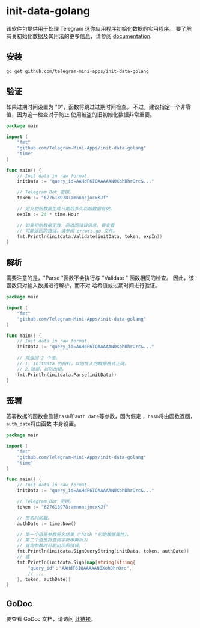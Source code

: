 # init-data-golang

该软件包提供用于处理 Telegram 迷你应用程序初始化数据的实用程序。 要了解
有关初始化数据及其用法的更多信息，请参阅
[documentation](../platform/launch-parameters.md).

## 安装

```bash
go get github.com/telegram-mini-apps/init-data-golang
```

## 验证

如果过期时间设置为 "0"，函数将跳过过期时间检查。 不过，建议指定一个非零值，因为这一检查对于防止
使用被盗的旧初始化数据非常重要。

```go
package main

import (
	"fmt"
	"github.com/Telegram-Mini-Apps/init-data-golang"
	"time"
)

func main() {
	// Init data in raw format.
	initData := "query_id=AAHdF6IQAAAAAN0XohDhrOrc&..."

	// Telegram Bot 密钥。
	token := "627618978:amnnncjocxKJf"

	// 定义初始数据生成日期后多久初始数据有效。
	expIn := 24 * time.Hour

	// 如果初始数据无效，将返回错误信息。要查看
	// 可能返回的错误，请参阅 errors.go 文件。
	fmt.Println(initdata.Validate(initData, token, expIn))
}
```

## 解析

需要注意的是，"Parse "函数不会执行与 "Validate "
函数相同的检查。 因此，该函数只对输入数据进行解析，而不对
哈希值或过期时间进行验证。

```go
package main

import (
    "fmt"
    "github.com/Telegram-Mini-Apps/init-data-golang"
)

func main() {
	// Init data in raw format.
	initData := "query_id=AAHdF6IQAAAAAN0XohDhrOrc&..."
	
	// 将返回 2 个值。
	// 1. InitData 的指针，以防传入的数据格式正确。
	// 2.错误，以防出错。 
	fmt.Println(initdata.Parse(initData))
}
```

## 签署

签署数据的函数会删除`hash`和`auth_date`等参数，因为假定
，`hash`将由函数返回，`auth_date`将由函数
本身设置。

```go
package main

import (
	"fmt"
	"github.com/Telegram-Mini-Apps/init-data-golang"
	"time"
)

func main() {
	// Init data in raw format.
	initData := "query_id=AAHdF6IQAAAAAN0XohDhrOrc&..."

	// Telegram Bot 密钥。
	token := "627618978:amnnncjocxKJf"

	// 签名时间戳。
	authDate := time.Now()

	// 第一个值是参数签名结果（"hash "初始数据属性）。
	// 第二个值是将查询字符串解析为
	// 查询参数时可能出现的错误。
	fmt.Println(initdata.SignQueryString(initData, token, authDate))
	// 或
	fmt.Println(initdata.Sign(map[string]string{
		"query_id"："AAHdF6IQAAAAAN0XohDhrOrc",
		// ...
	}, token, authDate))
}
```

## GoDoc

要查看 GoDoc 文档，请访问 [此链接](https://pkg.go.dev/github.com/telegram-mini-apps/init-data-golang)。
